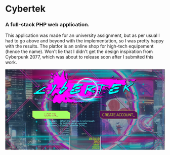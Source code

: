 # Cybertek
### A full-stack PHP web application. 
This application was made for an university assignment, but as per usual I had to go above and beyond with the implementation, so I was pretty happy with the results. The platfor is an online shop for high-tech equipement (hence the name). Won't lie that I didn't get the design inspiration from Cyberpunk 2077, which was about to release soon after I submited this work.

![Front page](https://github.com/MihaiNastase/Cybertek/blob/main/Screenshots/index.PNG?raw=true)
